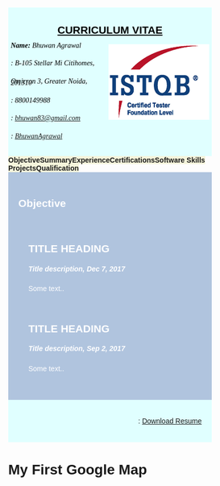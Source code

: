 <html>
<head>
<meta name="viewport" content="width=device-width, initial-scale=1">
<script src='https://kit.fontawesome.com/a076d05399.js'></script>



<!-- First style-->
<style>
* {
  box-sizing: border-box;
}

body {
  margin: 0;
  font-family: Arial, Helvetica, sans-serif;
}

/* The grid: Three equal columns that floats next to each other */
.column {
  float: left;
  width: 20%;
  padding: 10px;
  text-align: center;
  font-size: 15px;
  cursor: pointer;
  color: black;
}

.containerTab {
  padding: 20px;
  color: white;
}

/* Clear floats after the columns */
.row:after {
  content: "";
  display: table;
  clear: both;
}

/* Closable button inside the container tab */
.closebtn {
  float: right;
  color: white;
  font-size: 35px;
  cursor: pointer;
}
</style>


<!-- Second style-->
  <style>
* {
  box-sizing: border-box;
}

/* Style the body */
body {
  font-family: Arial, Helvetica, sans-serif;
  margin: 0;
}

/* Header/logo Title */
.header {
  padding: 5px;
  text-align: center;
  background: LightCyan;
  color: black;
}

/* Increase the font size of the heading */
.header h1 {
  font-size: 40px;
  font-weight: bold;
  font-family: "Times New Roman", Times, serif;
}
/* Increase the font size of the heading */
.header h6 {
  font-size: 14px;
  font-weight: normal;
  font-family: "Times New Roman", Times, serif;
  text-align: left;
  line-height: 20%;
}

/* Sticky navbar - toggles between relative and fixed, depending on the scroll position. It is positioned relative until a given offset position is met in the viewport - then it "sticks" in place (like position:fixed). The sticky value is not supported in IE or Edge 15 and earlier versions. However, for these versions the navbar will inherit default position */
.navbar {
  overflow: hidden;
  background-color: #333;
  position: sticky;
  position: -webkit-sticky;
  top: 0;
}

/* Style the navigation bar links */
.navbar a {
  float: left;
  display: block;
  color: white;
  text-align: center;
  padding: 14px 20px;
  text-decoration: none;
}

/* Right-aligned link */
.navbar a.right {
  float: right;
}

/* Change color on hover */
.navbar a:hover {
  background-color: #ddd;
  color: black;
}

/* Active/current link */
.navbar a.active {
  background-color: #666;
  color: white;
}

/* Column container */
.row {  
  display: -ms-flexbox; /* IE10 */
  display: flex;
  -ms-flex-wrap: wrap; /* IE10 */
  flex-wrap: wrap;
}

/* Create two unequal columns that sits next to each other */
/* Sidebar/left column */
.side {
  -ms-flex: 30%; /* IE10 */
  flex: 30%;
  background-color: #f1f1f1;
  padding: 20px;
}

/* Main column */
.main {   
  -ms-flex: 70%; /* IE10 */
  flex: 70%;
  background-color: LightSteelBlue;
  padding: 20px;
}

/* Fake image, just for this example */
.fakeimg {
  background-color: #aaa;
  width: 100%;
  padding: 20px;
}

/* Footer */
.footer {
  padding: 20px;
  text-align: center;
  background: LightCyan;
}

/* Responsive layout - when the screen is less than 700px wide, make the two columns stack on top of each other instead of next to each other */
@media screen and (max-width: 700px) {
  .row {   
    flex-direction: column;
  }
}

/* Responsive layout - when the screen is less than 400px wide, make the navigation links stack on top of each other instead of next to each other */
@media screen and (max-width: 400px) {
  .navbar a {
    float: none;
    width: 100%;
  }
}

</style>

</head>

<body>


<div class="header">
<div style="text-align:center; line-height: 1.0">
  <h2><u>CURRICULUM VITAE</u></h2>
  <img src="CTFL.png" alt="Cinque Terre" width="200" height="150" align="right" padding="10px">
  <h6> <b>Name: </b>Bhuwan Agrawal</h6>
  <h6><i class='fa fa-home'></i>: B-105 Stellar Mi Citihomes,</h6>
  <h6>Omicron 3, Greater Noida, 201310</h6>
  <h6><i class='fas fa-mobile-alt'></i>: 8800149988</h6>
  <h6><i class='fa fa-envelope'></i>: <A HREF="mailto:name@mydomain.com">bhuwan83@gmail.com</A></h6>
  <h6><i class='fab fa-linkedin'></i>: <a href="https://www.linkedin.com/in/bhuwanagrawal">BhuwanAgrawal</a></h6>
</div>
<!--div style="text-align:center">
  <p>For detail information click on the boxes below:</p>
</div-->
</div>



<!-- Seven columns -->
<div class="row">
  <div class="col-sm-5 col-md-6" onclick="openTab('b1');" style="background:#F5F5DC;column-rule-style:double;column-gap: 5px;column-width: 50px">
    <b>Objective</b>
  </div>
  <div class="col-sm-5 col-md-6" onclick="openTab('b2');" style="background:#F5F5DC;column-rule-style:double;column-gap: 5px;column-width: 50px">
    <b>Summary</b>
  </div>
  <div class="col-sm-5 col-md-6" onclick="openTab('b3');" style="background:#F5F5DC;column-rule-style:double;column-gap: 5px;column-width: 50px">
    <b>Experience</b>
  </div>
   <div class="col-sm-5 col-md-6" onclick="openTab('b4');" style="background:#F5F5DC;column-rule-style:double;column-gap: 5px;column-width: 50px">
    <b>Certifications</b>
  </div>
  <div class="col-sm-5 col-md-6" onclick="openTab('b5');" style="background:#F5F5DC;column-rule-style:double;column-gap: 5px;column-width: 50px">
    <b>Software Skills</b>
  </div>
  <div class="col-sm-5 col-md-6" onclick="openTab('b6');" style="background:#F5F5DC;column-rule-style:double;column-gap: 5px;column-width: 50px">
    <b>Projects</b>
  </div>
   <div class="col-sm-5 col-md-6" onclick="openTab('b7');" style="background:#F5F5DC;column-rule-style:double;column-gap: 5px;column-width: 50px">
    <b>Qualification</b>
  </div>
</div>

<!-- Full-width columns: (hidden by default) -->

<div id="b1" class="containerTab" style="background:LightSteelBlue">
  <!--span onclick="this.parentElement.style.display='none'" class="closebtn">&times;</span-->
  <h2>Objective</h2>
  <div class="main">
    <h2>TITLE HEADING</h2>
    <p><h5>Title description, Dec 7, 2017</h5></p>
    <p>Some text..</p>
    <br>
    <p><h2>TITLE HEADING</h2></p>
    <p><h5>Title description, Sep 2, 2017</h5></p>
    <p>Some text..</p>
  </div>
</div>



<div id="b2" class="containerTab" style="display:none;background:LightSteelBlue">
  <!--span onclick="this.parentElement.style.display='none'" class="closebtn">&times;</span-->
  <h2>Summary</h2>
  <div class="main">
    <h2>TITLE HEADING</h2>
    <p><h5>Title description, Dec 7, 2017</h5></p>
    <p>Some text..</p>
    <br>
    <p><h2>TITLE HEADING</h2></p>
    <p><h5>Title description, Sep 2, 2017</h5></p>
    <p>Some text..</p>
  </div>
</div>

<div id="b3" class="containerTab" style="display:none;background:LightSteelBlue">
  <!--span onclick="this.parentElement.style.display='none'" class="closebtn">&times;</span-->
  <h2>Experience</h2>
  <div class="main">
      <h2>TITLE HEADING</h2>
    <p><h5>Title description, Dec 7, 2017</h5></p>
    <p>Some text..</p>
    <br>
    <p><h2>TITLE HEADING</h2></p>
    <p><h5>Title description, Sep 2, 2017</h5></p>
    <p>Some text..</p>
  </div>
</div>

<div id="b4" class="containerTab" style="display:none;background:LightSteelBlue">
  <!--span onclick="this.parentElement.style.display='none'" class="closebtn">&times;</span-->
  <h2>Certifications</h2>
  <div class="main">
    <h2>TITLE HEADING</h2>
    <p><h5>Title description, Dec 7, 2017</h5></p>
    <p>Some text..</p>
    <br>
    <p><h2>TITLE HEADING</h2></p>
    <p><h5>Title description, Sep 2, 2017</h5></p>
    <p>Some text..</p>
  </div>
</div>


<div id="b5" class="containerTab" style="display:none;background:LightSteelBlue">
  <!--span onclick="this.parentElement.style.display='none'" class="closebtn">&times;</span-->
  <h2>Software Skills</h2>
  <div class="main">
       <h2>TITLE HEADING</h2>
    <p><h5>Title description, Dec 7, 2017</h5></p>
    <p>Some text..</p>
    <br>
    <p><h2>TITLE HEADING</h2></p>
    <p><h5>Title description, Sep 2, 2017</h5></p>
    <p>Some text..</p>
  </div>
</div>



<div id="b6" class="containerTab" style="display:none;background:LightSteelBlue">
  <!--span onclick="this.parentElement.style.display='none'" class="closebtn">&times;</span-->
  <h2>Projects</h2>
  <div class="main">
       <h2>TITLE HEADING</h2>
    <p><h5>Title description, Dec 7, 2017</h5></p>
    <p>Some text..</p>
    <br>
    <p><h2>TITLE HEADING</h2></p>
    <p><h5>Title description, Sep 2, 2017</h5></p>
    <p>Some text..</p>
  </div>
</div>


<div id="b7" class="containerTab" style="display:none;background:LightSteelBlue">
  <!--span onclick="this.parentElement.style.display='none'" class="closebtn">&times;</span-->
  <h2>Qualification</h2>
  <div class="main">
       <h2>TITLE HEADING</h2>
    <p><h5>Title description, Dec 7, 2017</h5></p>
    <p>Some text..</p>
    <br>
    <p><h2>TITLE HEADING</h2></p>
    <p><h5>Title description, Sep 2, 2017</h5></p>
    <p>Some text..</p>
  </div>
</div>

<script>
function openTab(tabName) {
  var i, x;
  x = document.getElementsByClassName("containerTab");
  for (i = 0; i < x.length; i++) {
    x[i].style.display = "none";
  }
  document.getElementById(tabName).style.display = "block";
}
</script>


<div class="footer">
 <div style="text-align:right">
 <p><i class='fa fa-download'></i>: <a href="Resume_Bhuwan_Agrawal.pdf" download class="right">Download Resume</a></p>
</div>
</div>

</body>


<body>

<h1>My First Google Map</h1>

<div id="googleMap" style="width:100%;height:400px;"></div>

<script>
function myMap() {
var mapProp= {
  center:new google.maps.LatLng(51.508742,-0.120850),
  zoom:5,
};
var map = new google.maps.Map(document.getElementById("googleMap"),mapProp);
}
</script>

<script src="https://www.google.com/maps/place/Stellar+MI+Citihomes/@28.4780949,77.5511076,15z/data=!4m5!3m4!1s0x0:0xb97e1cb9aa3dca4b!8m2!3d28.4780949!4d77.5511076"></script>

</body>




</html>